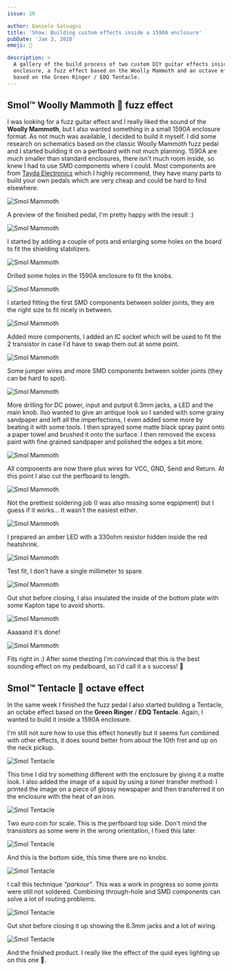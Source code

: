 ```yaml
---
issue: 10

author: Daniele Salvagni
title: 'Show: Building custom effects inside a 1590A enclosure'
pubDate: 'Jan 3, 2020'
emoji: 🎸

description: >
  A gallery of the build process of two custom DIY guitar effects inside a 1590A
  enclosure, a fuzz effect based on the Woolly Mammoth and an octave effect
  based on the Green Ringer / EDQ Tentacle.
---
```


## Smol™ Woolly Mammoth 🦣 fuzz effect

I was looking for a fuzz guitar effect and I really liked the sound of the
**Woolly Mammoth**, but I also wanted something in a small 1590A enclosure
format. As not much was available, I decided to build it myself. I did some
research on schematics based on the classic Woolly Mammoth fuzz pedal and I
started building it on a perfboard with not much planning. 1590A are much
smaller than standard enclosures, there isn't much room inside, so knew I had to
use SMD components where I could. Most components are from
[Tayda Electronics](https://www.taydaelectronics.com/) which I highly recommend,
they have many parts to build your own pedals which are very cheap and could be
hard to find elsewhere.

![Smol Mammoth](/img/blog/guitar-effects-custom/m01.webp)

A preview of the finished pedal, I'm pretty happy with the result :)

![Smol Mammoth](/img/blog/guitar-effects-custom/m02.webp)

I started by adding a couple of pots and enlarging some holes on the board to
fit the shielding stabilizers.

![Smol Mammoth](/img/blog/guitar-effects-custom/m03.webp)

Drilled some holes in the 1590A enclosure to fit the knobs.

![Smol Mammoth](/img/blog/guitar-effects-custom/m04.webp)

I started fitting the first SMD components between solder joints, they are the
right size to fit nicely in between.

![Smol Mammoth](/img/blog/guitar-effects-custom/m05.webp)

Added more components, I added an IC socket which will be used to fit the 2
transistor in case I'd have to swap them out at some point.

![Smol Mammoth](/img/blog/guitar-effects-custom/m06.webp)

Some jumper wires and more SMD components between solder joints (they can be
hard to spot).

![Smol Mammoth](/img/blog/guitar-effects-custom/m07.webp)

More drilling for DC power, input and putput 6.3mm jacks, a LED and the main
knob. Ilso wanted to give an antique look so I sanded with some grainy sandpaper
and left all the imperfections, I even added some more by beating it with some
tools. I then sprayed some matte black spray paint onto a paper towel and
brushed it onto the surface. I then removed the excess paint with fine grained
sandpaper and polished the edges a bit more.

![Smol Mammoth](/img/blog/guitar-effects-custom/m08.webp)

All components are now there plus wires for VCC, GND, Send and Return. At this
point I also cut the perfboard to length.

![Smol Mammoth](/img/blog/guitar-effects-custom/m09.webp)

Not the prettiest soldering job (I was also missing some eqpipment) but I guess
if it works... It wasn't the easiest either.

![Smol Mammoth](/img/blog/guitar-effects-custom/m10.webp)

I prepared an amber LED with a 330ohm resistor hidden inside the red heatshrink.

![Smol Mammoth](/img/blog/guitar-effects-custom/m11.webp)

Test fit, I don't have a single millimeter to spare.

![Smol Mammoth](/img/blog/guitar-effects-custom/m12.webp)

Gut shot before closing, I also insulated the inside of the bottom plate with
some Kapton tape to avoid shorts.

![Smol Mammoth](/img/blog/guitar-effects-custom/m13.webp)

Aaaaand it's done!

![Smol Mammoth](/img/blog/guitar-effects-custom/m14.webp)

Fits right in :) After some thesting I'm convinced that this is the best
sounding effect on my pedalboard, so I'd call it a s success! 🎸

## Smol™ Tentacle 🦑 octave effect

In the same week I finished the fuzz pedal I also started building a Tentacle,
an octabe effect based on the **Green Ringer** / **EDQ Tentacle**. Again, I
wanted to build it inside a 1590A enclosure.

I'm still not sure how to use this effect honestly but it seems fun combined
with other effects, it does sound better from about the 10th fret and up on the
neck pickup.

![Smol Tentacle](/img/blog/guitar-effects-custom/t01.webp)

This time I did try something different with the enclosure by giving it a matte
look. I also added the image of a squid by using a toner transfer method: I
printed the image on a piece of glossy newspaper and then transferred it on the
enclosure with the heat of an iron.

![Smol Tentacle](/img/blog/guitar-effects-custom/t02.webp)

Two euro coin for scale. This is the perfboard top side. Don't mind the
transistors as some were in the wrong orientation, I fixed this later.

![Smol Tentacle](/img/blog/guitar-effects-custom/t03.webp)

And this is the bottom side, this time there are no knobs.

![Smol Tentacle](/img/blog/guitar-effects-custom/t04.webp)

I call this technique _"parkour"_. This was a work in progress so some joints
were still not soldered. Combining through-hole and SMD components can solve a
lot of routing problems.

![Smol Tentacle](/img/blog/guitar-effects-custom/t05.webp)

Gut shot before closing it up showing the 6.3mm jacks and a lot of wiring.

![Smol Tentacle](/img/blog/guitar-effects-custom/t06.webp)

And the finished product. I really like the effect of the quid eyes lighting up
on this one 🦑.
